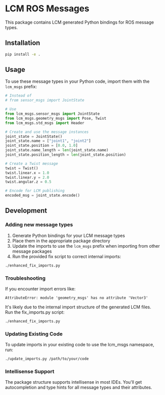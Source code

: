 # LCM ROS Messages

This package contains LCM generated Python bindings for ROS message types.

## Installation

```bash
pip install -e .
```

## Usage

To use these message types in your Python code, import them with the `lcm_msgs` prefix:

```python
# Instead of
# from sensor_msgs import JointState

# Use
from lcm_msgs.sensor_msgs import JointState
from lcm_msgs.geometry_msgs import Pose, Twist
from lcm_msgs.std_msgs import Header

# Create and use the message instances
joint_state = JointState()
joint_state.name = ["joint1", "joint2"]
joint_state.position = [0.0, 1.0]
joint_state.name_length = len(joint_state.name)
joint_state.position_length = len(joint_state.position)

# Create a Twist message
twist = Twist()
twist.linear.x = 1.0
twist.linear.y = 2.0
twist.angular.z = 0.5

# Encode for LCM publishing
encoded_msg = joint_state.encode()
```

## Development

### Adding new message types

1. Generate Python bindings for your LCM message types
2. Place them in the appropriate package directory
3. Update the imports to use the `lcm_msgs` prefix when importing from other message packages
4. Run the provided fix script to correct internal imports:

```bash
./enhanced_fix_imports.py
```

### Troubleshooting

If you encounter import errors like:

```
AttributeError: module 'geometry_msgs' has no attribute 'Vector3'
```

It's likely due to the internal import structure of the generated LCM files. Run the fix_imports.py script:

```bash
./enhanced_fix_imports.py
```

### Updating Existing Code

To update imports in your existing code to use the lcm_msgs namespace, run:

```bash
./update_imports.py /path/to/your/code
```

### Intellisense Support

The package structure supports intellisense in most IDEs. You'll get autocompletion and type hints for all message types and their attributes.
